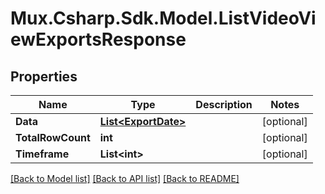 # Mux.Csharp.Sdk.Model.ListVideoViewExportsResponse

## Properties

Name | Type | Description | Notes
------------ | ------------- | ------------- | -------------
**Data** | [**List&lt;ExportDate&gt;**](ExportDate.md) |  | [optional] 
**TotalRowCount** | **int** |  | [optional] 
**Timeframe** | **List&lt;int&gt;** |  | [optional] 

[[Back to Model list]](../README.md#documentation-for-models) [[Back to API list]](../README.md#documentation-for-api-endpoints) [[Back to README]](../README.md)

